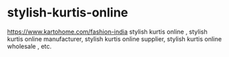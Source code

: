 # stylish-kurtis-online
https://www.kartohome.com/fashion-india stylish kurtis online , stylish kurtis online manufacturer, stylish kurtis online supplier, stylish kurtis online  wholesale , etc.
